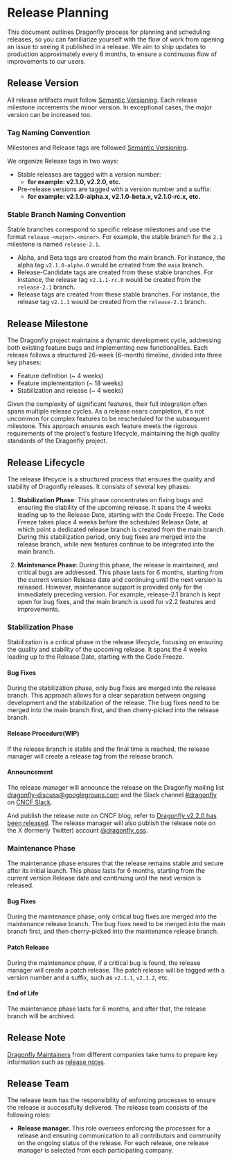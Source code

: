 # Release Planning

This document outlines Dragonfly process for planning and scheduling releases, so you can familiarize yourself with the flow of work from opening an issue to seeing it published in a release. We aim to ship updates to production approximately every 6 months, to ensure a continuous flow of improvements to our users.

## Release Version

All release artifacts must follow [Semantic Versioning](https://semver.org). Each release milestone increments the minor version. In exceptional cases, the major version can be increased too.

### Tag Naming Convention

Milestones and Release tags are followed [Semantic Versioning](https://semver.org).

We organize Release tags in two ways:

- Stable releases are tagged with a version number:
  - **for example: v2.1.0, v2.2.0, etc.**
- Pre-release versions are tagged with a version number and a suffix:
  - **for example: v2.1.0-alpha.x, v2.1.0-beta.x, v2.1.0-rc.x, etc.**

### Stable Branch Naming Convention

Stable branches correspond to specific release milestones and use the format `release-<major>.<minor>`. For example, the stable branch for
the `2.1` milestone is named `release-2.1`.

- Alpha, and Beta tags are created from the main branch. For instance, the alpha tag `v2.1.0-alpha.0` would be created from the `main` branch.
- Release-Candidate tags are created from these stable branches. For instance, the release tag `v2.1.1-rc.0` would be created from the `release-2.1` branch.
- Release tags are created from these stable branches. For instance, the release tag `v2.1.1` would be created from the `release-2.1` branch.

## Release Milestone

The Dragonfly project maintains a dynamic development cycle, addressing both existing feature bugs and implementing new functionalities. Each release follows a structured 26-week (6-month) timeline, divided into three key phases:

- Feature definition (~ 4 weeks)
- Feature implementation (~ 18 weeks)
- Stabilization and release (~ 4 weeks)

Given the complexity of significant features, their full integration often spans multiple release cycles. As a release nears completion, it's not uncommon for complex features to be rescheduled for the subsequent milestone. This approach ensures each feature meets the rigorous requirements of the project's feature lifecycle, maintaining the high quality standards of the Dragonfly project.

## Release Lifecycle

The release lifecycle is a structured process that ensures the quality and stability of Dragonfly releases. It consists of several key phases:

1. **Stabilization Phase**: This phase concentrates on fixing bugs and ensuring the stability of the upcoming release. It spans the 4 weeks
   leading up to the Release Date, starting with the Code Freeze. The Code Freeze takes place 4 weeks before the scheduled Release Date,
   at which point a dedicated release branch is created from the main branch. During this stabilization period, only bug fixes are merged into
   the release branch, while new features continue to be integrated into the main branch.

2. **Maintenance Phase**: During this phase, the release is maintained, and critical bugs are addressed. This phase lasts for 6 months,
   starting from the current version Release date and continuing until the next version is released. However, maintenance support is provided
   only for the immediately preceding version. For example, release-2.1 branch is kept open for bug fixes, and the main branch is used for
   v2.2 features and improvements.

### Stabilization Phase

Stabilization is a critical phase in the release lifecycle, focusing on ensuring the quality and stability of the upcoming release. It spans the 4 weeks leading up to the Release Date, starting with the Code Freeze.

#### Bug Fixes

During the stabilization phase, only bug fixes are merged into the release branch. This approach allows for a clear separation between
ongoing development and the stabilization of the release. The bug fixes need to be merged into the main branch first, and then cherry-picked
into the release branch.

#### Release Procedure(WIP)

If the release branch is stable and the final time is reached, the release manager will create a release tag from the release branch.

#### Announcement

The release manager will announce the release on the Dragonfly mailing list <dragonfly-discuss@googlegroups.com> and the Slack channel
[#dragonfly](https://cloud-native.slack.com/messages/dragonfly/) on [CNCF Slack](https://slack.cncf.io/).

And publish the release note on CNCF blog, refer to [Dragonfly v2.2.0 has been released](https://www.cncf.io/blog/2025/01/07/dragonfly-v2-2-0-has-been-released/).
The release manager will also publish the release note on the X (formerly Twitter) account [@dragonfly_oss](https://twitter.com/dragonfly_oss).

### Maintenance Phase

The maintenance phase ensures that the release remains stable and secure after its initial launch. This phase lasts for 6 months, starting from the current version Release date and continuing until the next version is released.

#### Bug Fixes

During the maintenance phase, only critical bug fixes are merged into the maintenance release branch.
The bug fixes need to be merged into the main branch first, and then cherry-picked into the maintenance release branch.

#### Patch Release

During the maintenance phase, if a critical bug is found, the release manager will create a patch release.
The patch release will be tagged with a version number and a suffix, such as `v2.1.1`, `v2.1.2`, etc.

#### End of Life

The maintenance phase lasts for 6 months, and after that, the release branch will be archived.

## Release Note

[Dragonfly Maintainers](https://github.com/dragonflyoss/dragonfly/blob/main/MAINTAINERS.md) from different companies take turns to prepare key information such as [release notes](https://github.com/dragonflyoss/dragonfly/releases/tag/v2.2.0).

## Release Team

The release team has the responsibility of enforcing processes to ensure the release is successfully delivered. The release team consists of the following roles:

- **Release manager.** This role oversees enforcing the processes for a release and ensuring communication to all contributors and community on the ongoing status of the release. For each release, one release manager is selected from each participating company.
